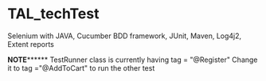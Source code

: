 # TAL_techTest

Selenium with JAVA, Cucumber BDD framework, JUnit, Maven, Log4j2, Extent reports

**************************NOTE********************************
TestRunner class is currently having tag = "@Register"
Change it to tag ="@AddToCart" to run the other test

